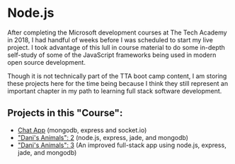 # Node.js

After completing the Microsoft development courses at The Tech Academy in 2018, I had handful of weeks before I was scheduled to start my live project. I took advantage of this lull in course material to do some in-depth self-study of some of the JavaScript frameworks being used in modern open source development. 
  
Though it is not technically part of the TTA boot camp content, I am storing these projects here for the time being because I think they still represent an important chapter in my path to learning full stack software development. 

## Projects in this "Course":
* [Chat App](https://github.com/jhunschejones/The-Tech-Academy-Projects/tree/master/node/Chat%20App) (mongodb, express and socket.io)
* ["Dani's Animals": 2](https://github.com/jhunschejones/The-Tech-Academy-Projects/tree/master/node/Dani%20Animals%202) (node.js, express, jade, and mongodb)
* ["Dani's Animals": 3](https://github.com/jhunschejones/Dani-Animals-3) (An improved full-stack app using node.js, express, jade, and mongodb)